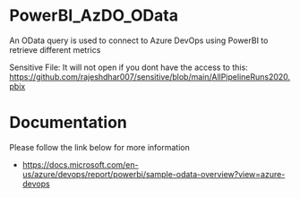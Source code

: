 # PowerBI_AzDO_OData
An OData query is used to connect to Azure DevOps using PowerBI to retrieve different metrics

Sensitive File: It will not open if you dont have the access to this:
https://github.com/rajeshdhar007/sensitive/blob/main/AllPipelineRuns2020.pbix

# Documentation
Please follow the link below for more information
- https://docs.microsoft.com/en-us/azure/devops/report/powerbi/sample-odata-overview?view=azure-devops
